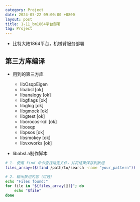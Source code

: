 ```yaml
---
category: Project
date: 2024-05-22 09:00:00 +0800
layout: post
title: 1-11_bm1864平台部署
tag: Project
---
```


+ 比特大陆1864平台，机械臂服务部署

## 第三方库编译

+ 用到的第三方库
  + libOsqpEigen
  + libabsl [ok]
  + libanalogy [ok]
  + libgflags [ok]
  + libglog [ok]
  + libgmock [ok]
  + libgtest [ok]
  + liborocos-kdl [ok]
  + libosqp 
  + libpsos [ok]
  + libsmokey [ok]
  + libvxworks [ok]

+ libabsl.a制作脚本
```bash
# 1. 使用 find 命令查找指定文件，并将结果保存到数组
files_array=($(find /path/to/search -name "your_pattern"))

# 2. 输出数组内容（可选）
echo "Files found:"
for file in "${files_array[@]}"; do
    echo "$file"
done
```